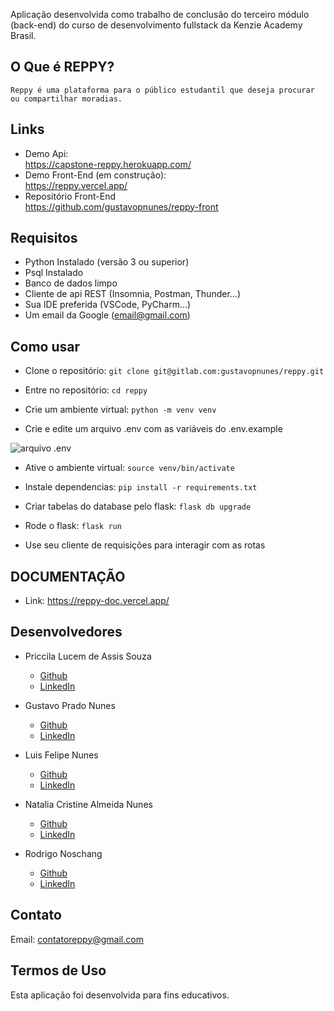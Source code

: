   Aplicação desenvolvida como trabalho de conclusão do terceiro módulo (back-end) do curso de desenvolvimento fullstack da Kenzie Academy Brasil.
  

## O Que é REPPY?

    Reppy é uma plataforma para o público estudantil que deseja procurar ou compartilhar moradias. 

## Links

- Demo Api: 
    <br />https://capstone-reppy.herokuapp.com/
- Demo Front-End (em construção):
    <br />https://reppy.vercel.app/
- Repositório Front-End
    <br />https://github.com/gustavopnunes/reppy-front

## Requisitos

- Python Instalado (versão 3 ou superior)
- Psql Instalado
- Banco de dados limpo
- Cliente de api REST (Insomnia, Postman, Thunder...)
- Sua IDE preferida (VSCode, PyCharm...)
- Um email da Google (email@gmail.com)

## Como usar

- Clone o repositório:
  `git clone git@gitlab.com:gustavopnunes/reppy.git`

- Entre no repositório:
  `cd reppy`

- Crie um ambiente virtual:
  `python -m venv venv`

- Crie e edite um arquivo .env com as variáveis do .env.example

![arquivo .env](https://i.imgur.com/OQJ0rM3.png)

- Ative o ambiente virtual:
  `source venv/bin/activate`

- Instale dependencias:
  `pip install -r requirements.txt`

- Criar tabelas do database pelo flask:
  `flask db upgrade`

- Rode o flask:
  `flask run`

- Use seu cliente de requisições para interagir com as rotas

## DOCUMENTAÇÃO

- Link: https://reppy-doc.vercel.app/

## Desenvolvedores

- Priccila Lucem de Assis Souza
  - [Github](https://github.com/divinitysystem)
  - [LinkedIn](https://www.linkedin.com/in/priccila-lucem)

- Gustavo Prado Nunes
  - [Github](https://github.com/gustavopnunes)
  - [LinkedIn](https://www.linkedin.com/in/gustavopnunes)

- Luis Felipe Nunes
  - [Github](https://github.com/felipeenunes)
  - [LinkedIn](https://www.linkedin.com/in/felipeenunes)

- Natalia Cristine Almeida Nunes
  - [Github](https://github.com/NataliaCristine)
  - [LinkedIn](https://www.linkedin.com/in/nataliacristine-nunes)

- Rodrigo Noschang
  - [Github](https://github.com/rodrigon53)
  - [LinkedIn](https://www.linkedin.com/in/rodrigo-noschang)

## Contato

Email: contatoreppy@gmail.com

## Termos de Uso

Esta aplicação foi desenvolvida para fins educativos.
